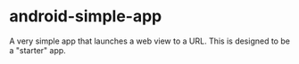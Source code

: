 # android-simple-app
A very simple app that launches a web view to a URL. This is designed to be a "starter" app.
